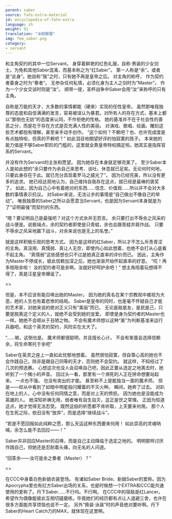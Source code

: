 ```yaml
---
parent: saber
source: fate-extra-material
id: encyclopedia-of-fate-extra
language: zh
weight: 91
translation: "冰弑樱霜"
img: fem_saber.png
category:
- servant
---
```


和主角契约的其中一位Servant。
身穿着鲜艳的红色礼服，自称·男装的少女剑士。为免和其他Saber混淆，而基本称之为“红Saber”。
第一人称是“余”。或者是“此身”。她自称“我”之时，只有她不再是皇帝之后。
对主角的称呼，
作为契约者委身之时为“奏者”。
无参杂任何私情，必须化身为主人之剑时为“Master”。
作为一个少女交谈时则是“汝”。
顺带一提，圣杯战争中Saber会用“汝”来称呼的只有主角。

自称是万能的天才，大多数的事情都能（硬来）实现的任性皇帝。
虽然那唯我独尊的态度和自信满满的发言，容易被误认为暴君。对所有人的存在方式，基本上都以“那倒也无妨”的态度来认同，不作拒绝的性格。
她的基准并不在于社会性的善恶之分，而是在于存在方式是否充满人性的美丽。
对演戏、歌唱、绘画、雕刻这些艺术都抱有理解，甚至亲手动手创作。
“这个如何？不赖吧？也、也许完成度是有点独特啦，但真的不赖吧？”
如此泪目地期望好评的怕寂寞的孩子。
本来她的能力值是不够Saber职阶的门槛的，这里就全靠皇帝特权搞定啦。她其实是指挥官系的Servant。

并没有作为Servant的主张和愿望。
因为她存在本身就足够完美了。
至少Saber本人是如此想的“余只要作为余自己来思考、谈吐、休息就已足矣。无论何时何地，只要此身存在于此。就已充分具现着罗马之威光了”。
因为已经完美，所以没有更多的追求。
她已经达观地认为，自己维持自我存在这点，就已经是最棒的褒奖了。
如此，因为自己心中有着绝对的东西……信念、价值观……所以并不会对大多数的事情表示抗议。
对Saber来说，无法让步的事情是“自己做出不像自己的举动”。
唯我独尊的Saber之所以会愿意当Servant，也是因为Servant本身就是为了“证明最强”而契约的东西。

“嗯？要证明自己是最强吧？对这个方式余并无怨言。
余只要打出不辱余之风采的战斗便是。说极端点，余的契约者即使是只青蛙，余也会跟青蛙并肩作战。
只要不辱余之风采地赢下战斗，对余来说也是无上的名誉。”

就是这样积极乐观的思考方式。
因为是这样的红Saber，所以才不怎么斥责青涩的主角。真没用、真懦弱、真让人无奈，即使内心如此想着，也绝不会打从心底看不起主角。
“真懦弱”这些感想也只不过是她真正直率的评价而已。
因此，主角作为Master不停成长，彼此信赖加深之后，她也渐渐开始怀起直率的好意。
“哎！再多陪陪余啦！
汝的契约者可是余啊，汝就好好呵护余吧！”
想主角陪着玩想得不得了，真是汪星皇帝爆诞了。

<>

但是，本不应该有能召唤出她的Master。
因为她的真名在某个宗教观中被视为大恶，她的人生也有着悲惨的结局。
Saber是皇帝的同时，也是毫不怀疑自己才能的艺术家，对她来说的绝对正义只有“美丽”而已。
无论是敌是友，是民是己，只要是脱离这个定义的人，就绝不会受到她的宠爱。
即使是身为契约者的Master也一样。她绝不会顺从于丑陋之物。
不会有魔术师想以这种“美”为判断基准来运行兵器吧。和这个英灵的契约，风险实在太大了。

“……嘛，这倒也是。
魔术师都很聪明，并且擅长心计。
不会有笨蛋会选择信赖余，将生命寄托于余吧”

Saber在英灵之座上一直如此忧郁地想着。
虽然很怕寂寞，但自尊心高的她也不会作践自己，除非是跟自己同等的天才，否则绝不会契约。
就这样，不知经过了几次的预选赛。
心想这次也没人会召唤自己吧，因此正要从选定之地离去时，她听到了一个微小的声音。
回过头一看，那里有一个濒死的人正在拼命想要站起来。
一点也不强。
也没有突出的才能。
甚至称不上是能独当一面的魔术师。
但是——却从中看到了如暗中明星般闪耀着的不灭火种。
瞬间，她奔了过去。
对趴在地上的人，心中没有任何同情之意，而是对上天的愤怒。
因为她也是没能成为英雄的人。
她深知祈祷无用，弱者唯有自生自灭，这正是世之常理。
正因为知道这点，她才觉得无法忍受。
既然这般的祈愿都不肯听取，上天要来何用。
那个人在生死之际，依旧没有“放弃”，而是选择“继续战斗”。

“若是不愿回报如此纯粹之愿，那么天运这种东西要来何用！
如此崇高的灵魂呐喊，余怎么能不去回应——！”

Saber并非回应Master的召唤，而是自己主动降临于选定之地的。
明明那样讨厌作践自己，但她还是忍耐着头痛，向无名的人问道。

“回答余——汝可是余之奏者（Master）？”

<>

在CCC中身着白色新娘衣装登场。
有诸如Saber Bride、新娘Saber的爱称。因为Apocrypha里也有红方Saber出场的关系，也是时候想一个EXTRA和CCC能共通使用的爱称了。丹下Saber……不行吗。不行啊。
在CCC中的宿敌是红Lancer。
希望作为偶像能彼此互相切磋磨练。毕竟她们的经历都有点让人退避三舍，也许在很多方面能共享烦恼也说不一定。
另外“换装·泳装”时的声音绝对要听啊。丹下Saber的Heart Catch力的MAX，就体现在这里啊。
